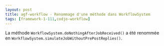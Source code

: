 ```yaml
---
layout: post
title: agf-workflow - Renommage d'une méthode dans WorkflowSystem
tags: [framework-1-111,codjo-workflow]
---
```

La méthode ```WorkflowSystem.doNothingAfterJobReceived()``` a été renommée en ```WorkflowSystem.simulateJobWithoutPrePostReplies()```.